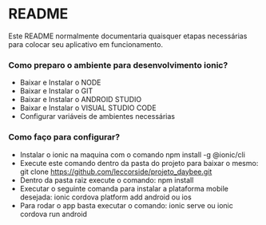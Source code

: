 ﻿# README #

Este README normalmente documentaria quaisquer etapas necessárias para colocar seu aplicativo em funcionamento.

### Como preparo o ambiente para desenvolvimento ionic? ###

* Baixar e Instalar o NODE
* Baixar e Instalar o GIT
* Baixar e Instalar o ANDROID STUDIO
* Baixar e Instalar o VISUAL STUDIO CODE
* Configurar variáveis de ambientes necessárias

### Como faço para configurar? ###

* Instalar o ionic na maquina com o comando npm install -g @ionic/cli
* Execute este comando dentro da pasta do projeto para baixar o mesmo: git clone https://github.com/leccorside/projeto_daybee.git
* Dentro da pasta raiz execute o comando: npm install
* Executar o seguinte comanda para instalar a plataforma mobile desejada: ionic cordova platform add android ou ios
* Para rodar o app basta executar o comando: ionic serve ou ionic cordova run android

